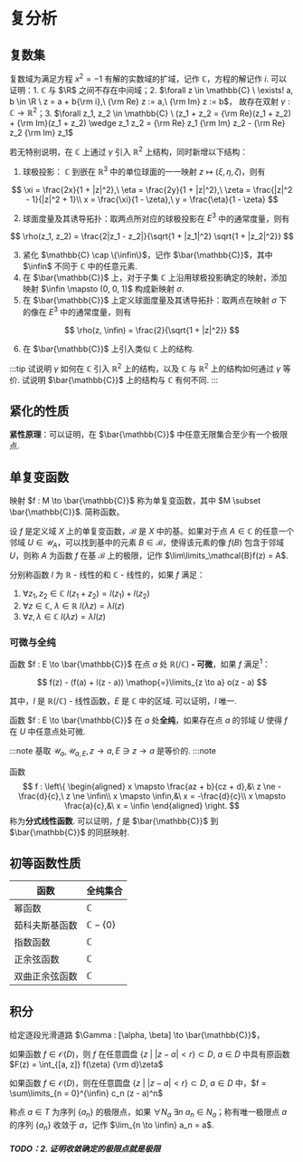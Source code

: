 # 复分析

## 复数集

复数域为满足方程 $x^2 = -1$ 有解的实数域的扩域，记作 $\mathbb{C}$，方程的解记作 $i$. 可以证明：1. $\mathbb{C}$ 与 $\R$ 之间不存在中间域；2. $\forall z \in \mathbb{C} \ \exists! a, b \in \R \ z = a + b{\rm i},\ {\rm Re} z := a,\ {\rm Im} z := b$， 故存在双射 $\gamma : \mathbb{C} \to \mathbb{R}^2$；3. $\forall z_1, z_2 \in \mathbb{C} \ (z_1 + z_2 = {\rm Re}(z_1 + z_2) + {\rm Im}(z_1 + z_2) \wedge z_1 z_2 = {\rm Re} z_1 {\rm Im} z_2 - {\rm Re} z_2 {\rm Im} z_1$

若无特别说明，在 $\mathbb{C}$ 上通过 $\gamma$ 引入 $\mathbb{R}^2$ 上结构，同时新增以下结构：

1. 球极投影： $\mathbb{C}$ 到嵌在 $\mathbb{R}^3$ 中的单位球面的一一映射 $z \mapsto (\xi, \eta, \zeta)$，则有

$$
\xi = \frac{2x}{1 + |z|^2},\ \eta = \frac{2y}{1 + |z|^2},\ \zeta = \frac{|z|^2 - 1}{|z|^2 + 1}\\
x = \frac{\xi}{1 - \zeta},\ y = \frac{\eta}{1 - \zeta}
$$

2. 球面度量及其诱导拓扑：取两点所对应的球极投影在 $E^3$ 中的通常度量，则有

$$
\rho(z_1, z_2) = \frac{2|z_1 - z_2|}{\sqrt{1 + |z_1|^2} \sqrt{1 + |z_2|^2}}
$$

3. 紧化 $\mathbb{C} \cap \{\infin\}$，记作 $\bar{\mathbb{C}}$，其中 $\infin$ 不同于 $\mathbb{C}$ 中的任意元素.
4. 在 $\bar{\mathbb{C}}$ 上，对于子集 $\mathbb{C}$ 上沿用球极投影确定的映射，添加映射 $\infin \mapsto (0, 0, 1)$ 构成新映射 $\sigma$.
5. 在 $\bar{\mathbb{C}}$ 上定义球面度量及其诱导拓扑：取两点在映射 $\sigma$ 下的像在 $E^3$ 中的通常度量，则有

$$
\rho(z, \infin) = \frac{2}{\sqrt{1 + |z|^2}}
$$

6. 在 $\bar{\mathbb{C}}$ 上引入类似 $\mathbb{C}$ 上的结构.

:::tip
试说明 $\gamma$ 如何在 $\mathbb{C}$ 引入 $\mathbb{R}^2$ 上的结构，以及 $\mathbb{C}$ 与 $\mathbb{R}^2$ 上的结构如何通过 $\gamma$ 等价.
试说明 $\bar{\mathbb{C}}$ 上的结构与 $\mathbb{C}$ 有何不同.
:::

## 紧化的性质

**紧性原理**：可以证明，在 $\bar{\mathbb{C}}$ 中任意无限集合至少有一个极限点.


## 单复变函数

映射 $f : M \to \bar{\mathbb{C}}$ 称为单复变函数，其中 $M \subset \bar{\mathbb{C}}$. 简称函数。

设 $f$ 是定义域 $X$ 上的单复变函数，$\mathcal{B}$ 是 $X$ 中的基。如果对于点 $A \in \mathbb{C}$ 的任意一个邻域 $U \in \mathscr{U}_A$，可以找到基中的元素 $B \in \mathcal{B}$，使得该元素的像 $f(B)$ 包含于邻域 $U$，则称 $A$ 为函数 $f$ 在基 $\mathcal{B}$ 上的极限，记作 $\lim\limits_\mathcal{B}f(z) = A$.

分别称函数 $l$ 为 $\mathbb{R}$ - 线性的和 $\mathbb{C}$ - 线性的，如果 $f$ 满足：

1. $\forall z_1, z_2 \in \mathbb{C} \ l(z_1 + z_2) = l(z_1) + l(z_2)$
2. $\forall z \in \mathbb{C},\ \lambda \in \mathbb{R} \ l(\lambda z) = \lambda l(z)$
3. $\forall z, \lambda \in \mathbb{C} \ l(\lambda z) = \lambda l(z)$

### 可微与全纯

函数 $f : E \to \bar{\mathbb{C}}$ 在点 $a$ 处 $\mathbb{R}(/\mathbb{C})$ **- 可微**，如果 $f$ 满足<sup>1</sup>：

$$
f(z) - (f(a) + l(z - a)) \mathop{=}\limits_{z \to a} o(z - a)
$$

其中，$l$ 是 $\mathbb{R}(/\mathbb{C})$ - 线性函数，$E$ 是 $\mathbb{C}$ 中的区域. 可以证明，$l$ 唯一.

函数 $f : E \to \bar{\mathbb{C}}$ 在 $a$ 处**全纯**，如果存在点 $a$ 的邻域 $U$ 使得 $f$ 在 $U$ 中任意点处可微.

:::note
基取 $\mathscr{U}_a, \mathscr{U}_{a, E}, z \to a, E \ni z \to a$ 是等价的.
:::note

函数
$$
f : \left\{
\begin{aligned}
x \mapsto \frac{az + b}{cz + d},&\ z \ne -\frac{d}{c},\ z \ne \infin\\
x \mapsto \infin,&\ x = -\frac{d}{c}\\
x \mapsto \frac{a}{c},&\ x = \infin
\end{aligned}
\right.
$$
称为**分式线性函数**. 可以证明，$f$ 是 $\bar{\mathbb{C}}$ 到 $\bar{\mathbb{C}}$ 的同胚映射.

## 初等函数性质

| 函数           | 全纯集合             |
| -------------- | -------------------- |
| 幂函数         | $\mathbb{C}$         |
| 茹科夫斯基函数 | $\mathbb{C} - \{0\}$ |
| 指数函数       | $\mathbb{C}$         |
| 正余弦函数     | $\mathbb{C}$         |
| 双曲正余弦函数 | $\mathbb{C}$         |

## 积分

给定逐段光滑道路 $\Gamma : [\alpha, \beta] \to \bar{\mathbb{C}}$，

如果函数 $f \in \mathcal{O}(D)$，则 $f$ 在任意圆盘 $\{z\ |\ |z - a| < r\} \subset D,\ a \in D$ 中具有原函数 $F(z) = \int_{[a, z]} f(\zeta) {\rm d}\zeta$

如果函数 $f \in \mathcal{O}(D)$，则在任意圆盘 $\{z\ |\ |z - a| < r\} \subset D,\ a \in D$ 中，$f = \sum\limits_{n = 0}^{\infin} c_n (z - a)^n$

称点 $a \in T$ 为序列 $\{a_n\}$ 的极限点，如果 $\forall N_a \ \exists n \ a_n \in N_a$；称有唯一极限点 $a$ 的序列 $\{a_n\}$ 收敛于 $a$，记作 $\lim_{n \to \infin} a_n = a$.

##### TODO：2. 证明收敛确定的极限点就是极限
